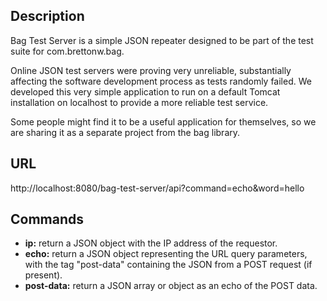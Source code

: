 ## Description

Bag Test Server is a simple JSON repeater designed to be part of the test suite for com.brettonw.bag.

Online JSON test servers were proving very unreliable, substantially affecting the software development process as tests randomly failed. We developed this very simple application to run on a default Tomcat installation on localhost to provide a more reliable test service.

Some people might find it to be a useful application for themselves, so we are sharing it as a separate project from the bag library.

## URL

http://localhost:8080/bag-test-server/api?command=echo&word=hello

## Commands

- **ip:** return a JSON object with the IP address of the requestor.
- **echo:** return a JSON object representing the URL query parameters, with the tag "post-data" containing the JSON from a POST request (if present).
- **post-data:** return a JSON array or object as an echo of the POST data.
